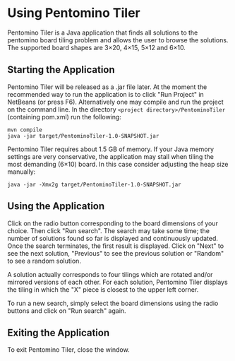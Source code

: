 # Using Pentomino Tiler

Pentomino Tiler is a Java application that finds all solutions to the pentomino board tiling problem and allows the user to browse the solutions. The supported board shapes are 3×20, 4×15, 5×12 and 6×10.

## Starting the Application

Pentomino Tiler will be released as a .jar file later. At the moment the recommended way to run the application is to click "Run Project" in NetBeans (or press F6). Alternatively one may compile and run the project on the command line. In the directory `<project directory>/PentominoTiler` (containing pom.xml) run the following:
```
mvn compile
java -jar target/PentominoTiler-1.0-SNAPSHOT.jar
```
Pentomino Tiler requires about 1.5 GB of memory. If your Java memory settings are very conservative, the application may stall when tiling the most demanding (6×10) board. In this case consider adjusting the heap size manually:
```
java -jar -Xmx2g target/PentominoTiler-1.0-SNAPSHOT.jar
```

## Using the Application

Click on the radio button corresponding to the board dimensions of your choice. Then click "Run search". The search may take some time; the number of solutions found so far is displayed and continuously updated. Once the search terminates, the first result is displayed. Click on "Next" to see the next solution, "Previous" to see the previous solution or "Random" to see a random solution.

A solution actually corresponds to four tilings which are rotated and/or mirrored versions of each other. For each solution, Pentomino Tiler displays the tiling in which the "X" piece is closest to the upper left corner.

To run a new search, simply select the board dimensions using the radio buttons and click on "Run search" again.

## Exiting the Application

To exit Pentomino Tiler, close the window.
